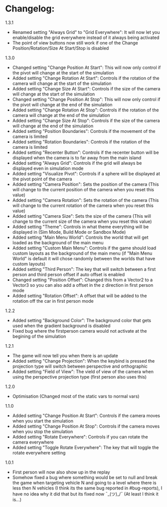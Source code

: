 # Changelog:

1.3.1
- Renamed setting "Always Grid" to "Grid Everywhere": It will now let you enable/disable the grid everywhere instead of it always being activated
- The point of view buttons now still work if one of the Change Position/Rotation/Size At Start/Stop is disabled

1.3.0
- Changed setting "Change Position At Start": This will now only control if the pivot will change at the start of the simulation
- Added setting "Change Rotation At Start": Controls if the rotation of the camera will change at the start of the simulation
- Added setting "Change Size At Start": Controls if the size of the camera will change at the start of the simulation
- Changed setting "Change Position At Stop": This will now only control if the pivot will change at the end of the simulation
- Added setting "Change Rotation At Stop": Controls if the rotation of the camera will change at the end of the simulation
- Added setting "Change Size At Stop": Controls if the size of the camera will change at the end of the simulation
- Added setting "Position Boundaries": Controls if the movement of the camera is limited
- Added setting "Rotation Boundaries": Controls if the rotation of the camera is limited
- Added setting "Recenter Button": Controls if the recenter button will be displayed when the camera is to far away from the main island
- Added setting "Always Grid": Controls if the grid will always be displayed even in simulation mode
- Added setting "Visualize Pivot": Controls if a sphere will be displayed at the pivot point of the camera
- Added setting "Camera Position": Sets the position of the camera (This will change to the current position of the camera when you reset this value)
- Added setting "Camera Rotation": Sets the rotation of the camera (This will change to the current rotation of the camera when you reset this value)
- Added setting "Camera Size": Sets the size of the camera (This will change to the current size of the camera when you reset this value)
- Added setting "Theme": Controls in what theme everything will be displayed in (Sim Mode, Build Mode or Sandbox Mode)
- Added setting "Main Menu World": Controls the world that will get loaded as the background of the main menu
- Added setting "Custom Main Menu": Controls if the game should load custom layouts as the background of the main menu (if "Main Menu World" is default it will chose randomly between the worlds that have custom layouts)
- Added setting "Third Person": The key that will switch between a first person and third person offset if auto offset is enabled
- Changed setting "Position Offset": Changed this from a Vector2 to a Vector3 so you can also add a offset in the z direction in first person mode
- Added setting "Rotation Offset": A offset that will be added to the rotation off the car in first person mode

1.2.2
- Added setting "Background Color": The background color that gets used when the gradient background is disabled
- Fixed bug where the firstperson camera would not activate at the begining of the simulation

1.2.1
- The game will now tell you when there is an update
- Added setting "Change Projection": When the keybind is pressed the projection type will switch between perspective and orthographic
- Added setting "Field of View": The vield of view of the camera when using the perspective projection type (first person also uses this)

1.2.0
- Optimisation (Changed most of the static vars to normal vars)

1.1.0
- Added setting "Change Position At Start": Controls if the camera moves when you start the simulation
- Added setting "Change Position At Stop": Controls if the camera moves when you stop the simulation
- Added setting "Rotate Everywhere": Controls if you can rotate the camera everywhere
- Added setting "Toggle Rotate Everywhere": The key that will toggle the rotate everywhere setting

1.0.1
- First person will now also show up in the replay
- Somehow fixed a bug where something would be set to null and break the game when targeting vehicle N and going to a level where there is less then N vehicles (I think its the same bug reported in #bug-reports), I have no idea why it did that but its fixed now ¯\_(ツ)_/¯ (At least I think it is...)